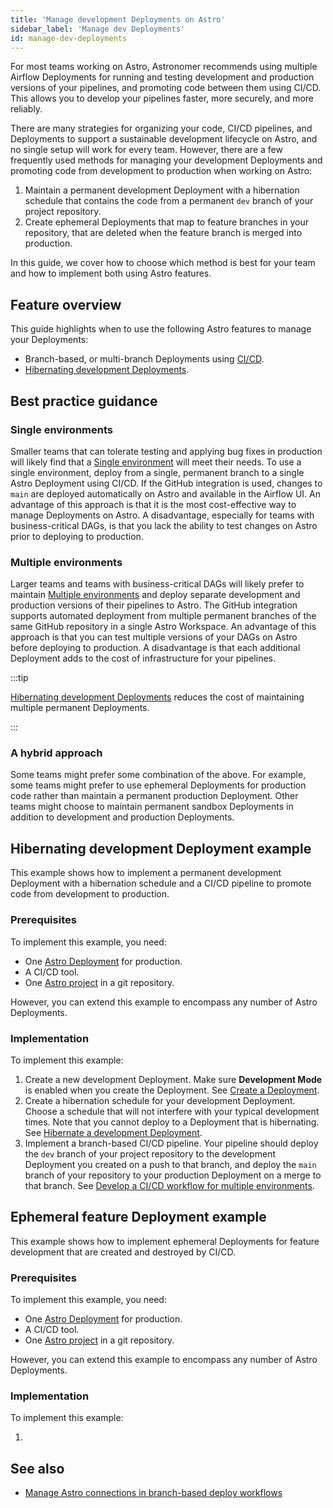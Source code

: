 ```yaml
---
title: 'Manage development Deployments on Astro'
sidebar_label: 'Manage dev Deployments'
id: manage-dev-deployments
---
```


For most teams working on Astro, Astronomer recommends using multiple Airflow Deployments for running and testing development and production versions of your pipelines, and promoting code between them using CI/CD. This allows you to develop your pipelines faster, more securely, and more reliably.

There are many strategies for organizing your code, CI/CD pipelines, and Deployments to support a sustainable development lifecycle on Astro, and no single setup will work for every team. However, there are a few frequently used methods for managing your development Deployments and promoting code from development to production when working on Astro:

1. Maintain a permanent development Deployment with a hibernation schedule that contains the code from a permanent `dev` branch of your project repository.
2. Create ephemeral Deployments that map to feature branches in your repository, that are deleted when the feature branch is merged into production. 

In this guide, we cover how to choose which method is best for your team and how to implement both using Astro features.

## Feature overview

This guide highlights when to use the following Astro features to manage your Deployments:

- Branch-based, or multi-branch Deployments using [CI/CD](https://docs.astronomer.io/astro/set-up-ci-cd#multiple-environments).
- [Hibernating development Deployments](https://domanagecs.astronomer.io/astro/deployment-resources#hibernate-a-development-deployment).

## Best practice guidance

### Single environments

Smaller teams that can tolerate testing and applying bug fixes in production will likely find that a [Single environment](https://docs.astronomer.io/astro/set-up-ci-cd#single-environment) will meet their needs. To use a single environment, deploy from a single, permanent branch to a single Astro Deployment using CI/CD. If the GitHub integration is used, changes to `main` are deployed automatically on Astro and available in the Airflow UI. An advantage of this approach is that it is the most cost-effective way to manage Deployments on Astro. A disadvantage, especially for teams with business-critical DAGs, is that you lack the ability to test changes on Astro prior to deploying to production.

### Multiple environments

Larger teams and teams with business-critical DAGs will likely prefer to maintain [Multiple environments](https://docs.astronomer.io/astro/set-up-ci-cd#multiple-environments) and deploy separate development and production versions of their pipelines to Astro. The GitHub integration supports automated deployment from multiple permanent branches of the same GitHub repository in a single Astro Workspace. An advantage of this approach is that you can test multiple versions of your DAGs on Astro before deploying to production. A disadvantage is that each additional Deployment adds to the cost of infrastructure for your pipelines.

:::tip

[Hibernating development Deployments](https://docs.astronomer.io/astro/deployment-resources#hibernate-a-development-deployment) reduces the cost of maintaining multiple permanent Deployments.

:::

### A hybrid approach

Some teams might prefer some combination of the above. For example, some teams might prefer to use ephemeral Deployments for production code rather than maintain a permanent production Deployment. Other teams might choose to maintain permanent sandbox Deployments in addition to development and production Deployments.



## Hibernating development Deployment example

This example shows how to implement a permanent development Deployment with a hibernation schedule and a CI/CD pipeline to promote code from development to production.

### Prerequisites

To implement this example, you need:

- One [Astro Deployment](https://docs.astronomer.io/astro/create-deployment) for production.
- A CI/CD tool.
- One [Astro project](https://docs.astronomer.io/astro/cli/develop-project) in a git repository.

However, you can extend this example to encompass any number of Astro Deployments.

### Implementation

To implement this example:

1. Create a new development Deployment. Make sure **Development Mode** is enabled when you create the Deployment. See [Create a Deployment](https://docs.astronomer.io/astro/create-deployment).
2. Create a hibernation schedule for your development Deployment. Choose a schedule that will not interfere with your typical development times. Note that you cannot deploy to a Deployment that is hibernating. See [Hibernate a development Deployment](https://docs.astronomer.io/astro/deployment-resources#hibernate-a-development-deployment).
3. Implement a branch-based CI/CD pipeline. Your pipeline should deploy the `dev` branch of your project repository to the development Deployment you created on a push to that branch, and deploy the `main` branch of your repository to your production Deployment on a merge to that branch. See [Develop a CI/CD workflow for multiple environments](https://docs.astronomer.io/astro/set-up-ci-cd#multiple-environments).

## Ephemeral feature Deployment example

This example shows how to implement ephemeral Deployments for feature development that are created and destroyed by CI/CD.

### Prerequisites

To implement this example, you need:

- One [Astro Deployment](https://docs.astronomer.io/astro/create-deployment) for production.
- A CI/CD tool.
- One [Astro project](https://docs.astronomer.io/astro/cli/develop-project) in a git repository.

However, you can extend this example to encompass any number of Astro Deployments.

### Implementation

To implement this example:

1. 


## See also

- [Manage Astro connections in branch-based deploy workflows](connections-branch-deploys.md)
